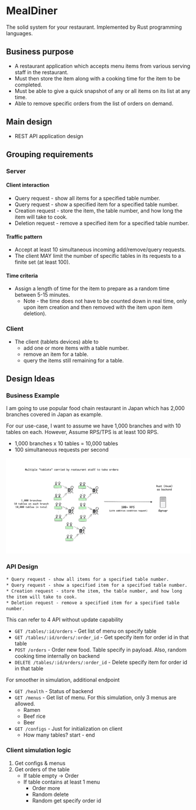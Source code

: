 # MealDiner

The solid system for your restaurant. Implemented by Rust programming languages.

## Business purpose

* A restaurant application which accepts menu items from various serving staff in the restaurant. 
* Must then store the item along with a cooking time for the item to be completed.
* Must be able to give a quick snapshot of any or all items on its list at any time. 
* Able to remove specific orders from the list of orders on demand.

## Main design

* REST API application design

## Grouping requirements

### Server

#### Client interaction
* Query request - show all items for a specified table number.
* Query request - show a specified item for a specified table number.
* Creation request - store the item, the table number, and how long the item will take to cook.
* Deletion request - remove a specified item for a specified table number.

#### Traffic pattern
* Accept at least 10 simultaneous incoming add/remove/query requests.
* The client MAY limit the number of specific tables in its requests to a finite set (at least 100).

#### Time criteria
* Assign a length of time for the item to prepare as a random time between 5-15 minutes. 
  * Note - the time does not have to be counted down in real time, only upon item creation and then removed with the item upon item deletion).

### Client

* The client (tablets devices) able to
  * add one or more items with a table number.
  * remove an item for a table.
  * query the items still remaining for a table.

## Design Ideas

### Business Example

I am going to use popular food chain restaurant in Japan which has 2,000 branches covered in Japan as example.

For our use-case, I want to assume we have 1,000 branches and with 10 tables on each. However, Assume RPS/TPS is at least 100 RPS.
* 1,000 branches x 10 tables = 10,000 tables
* 100 simultaneous requests per second

![overview scenario.jpg](files/overview%20scenario.jpg)

### API Design

```text
* Query request - show all items for a specified table number.
* Query request - show a specified item for a specified table number.
* Creation request - store the item, the table number, and how long the item will take to cook.
* Deletion request - remove a specified item for a specified table number.
```

This can refer to 4 API without update capability

- `GET /tables/:id/orders` - Get list of menu on specify table
- `GET /tables/:id/orders/:order_id` - Get specify item for order id in that table
- `POST /orders` - Order new food. Table specify in payload. Also, random cooking time internally on backend
- `DELETE /tables/:id/orders/:order_id` - Delete specify item for order id in that table

For smoother in simulation, additional endpoint

- `GET /health` - Status of backend
- `GET /menus` - Get list of menu. For this simulation, only 3 menus are allowed.
  - Ramen
  - Beef rice
  - Beer
- `GET /configs` - Just for initialization on client
  - How many tables? start - end

### Client simulation logic

1. Get configs & menus
2. Get orders of the table
   * If table empty -> Order
   * If table contains at least 1 menu
     * Order more
     * Random delete
     * Random get specify order id